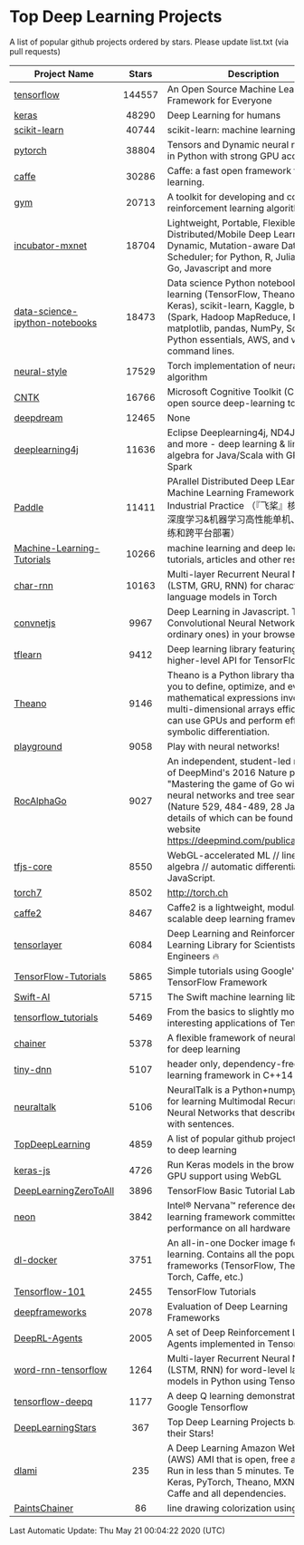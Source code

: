 # Top Deep Learning Projects
A list of popular github projects ordered by stars.
Please update list.txt (via pull requests)

|Project Name| Stars | Description |
| ---------- |:-----:| ----------- |
| [tensorflow](https://github.com/tensorflow/tensorflow) | 144557 | An Open Source Machine Learning Framework for Everyone |
| [keras](https://github.com/keras-team/keras) | 48290 | Deep Learning for humans |
| [scikit-learn](https://github.com/scikit-learn/scikit-learn) | 40744 | scikit-learn: machine learning in Python |
| [pytorch](https://github.com/pytorch/pytorch) | 38804 | Tensors and Dynamic neural networks in Python with strong GPU acceleration |
| [caffe](https://github.com/BVLC/caffe) | 30286 | Caffe: a fast open framework for deep learning. |
| [gym](https://github.com/openai/gym) | 20713 | A toolkit for developing and comparing reinforcement learning algorithms. |
| [incubator-mxnet](https://github.com/apache/incubator-mxnet) | 18704 | Lightweight, Portable, Flexible Distributed/Mobile Deep Learning with Dynamic, Mutation-aware Dataflow Dep Scheduler; for Python, R, Julia, Scala, Go, Javascript and more |
| [data-science-ipython-notebooks](https://github.com/donnemartin/data-science-ipython-notebooks) | 18473 | Data science Python notebooks: Deep learning (TensorFlow, Theano, Caffe, Keras), scikit-learn, Kaggle, big data (Spark, Hadoop MapReduce, HDFS), matplotlib, pandas, NumPy, SciPy, Python essentials, AWS, and various command lines. |
| [neural-style](https://github.com/jcjohnson/neural-style) | 17529 | Torch implementation of neural style algorithm |
| [CNTK](https://github.com/microsoft/CNTK) | 16766 | Microsoft Cognitive Toolkit (CNTK), an open source deep-learning toolkit |
| [deepdream](https://github.com/google/deepdream) | 12465 | None |
| [deeplearning4j](https://github.com/eclipse/deeplearning4j) | 11636 | Eclipse Deeplearning4j, ND4J, DataVec and more - deep learning & linear algebra for Java/Scala with GPUs + Spark |
| [Paddle](https://github.com/PaddlePaddle/Paddle) | 11411 | PArallel Distributed Deep LEarning: Machine Learning Framework from Industrial Practice （『飞桨』核心框架，深度学习&机器学习高性能单机、分布式训练和跨平台部署） |
| [Machine-Learning-Tutorials](https://github.com/ujjwalkarn/Machine-Learning-Tutorials) | 10266 | machine learning and deep learning tutorials, articles and other resources  |
| [char-rnn](https://github.com/karpathy/char-rnn) | 10163 | Multi-layer Recurrent Neural Networks (LSTM, GRU, RNN) for character-level language models in Torch |
| [convnetjs](https://github.com/karpathy/convnetjs) | 9967 | Deep Learning in Javascript. Train Convolutional Neural Networks (or ordinary ones) in your browser. |
| [tflearn](https://github.com/tflearn/tflearn) | 9412 | Deep learning library featuring a higher-level API for TensorFlow. |
| [Theano](https://github.com/Theano/Theano) | 9146 | Theano is a Python library that allows you to define, optimize, and evaluate mathematical expressions involving multi-dimensional arrays efficiently. It can use GPUs and perform efficient symbolic differentiation. |
| [playground](https://github.com/tensorflow/playground) | 9058 | Play with neural networks! |
| [RocAlphaGo](https://github.com/Rochester-NRT/RocAlphaGo) | 9027 | An independent, student-led replication of DeepMind's 2016 Nature publication, "Mastering the game of Go with deep neural networks and tree search" (Nature 529, 484-489, 28 Jan 2016), details of which can be found on their website https://deepmind.com/publications.html. |
| [tfjs-core](https://github.com/tensorflow/tfjs-core) | 8550 | WebGL-accelerated ML // linear algebra // automatic differentiation for JavaScript. |
| [torch7](https://github.com/torch/torch7) | 8502 | http://torch.ch |
| [caffe2](https://github.com/facebookarchive/caffe2) | 8467 | Caffe2 is a lightweight, modular, and scalable deep learning framework. |
| [tensorlayer](https://github.com/tensorlayer/tensorlayer) | 6084 | Deep Learning and Reinforcement Learning Library for Scientists and Engineers 🔥 |
| [TensorFlow-Tutorials](https://github.com/nlintz/TensorFlow-Tutorials) | 5865 | Simple tutorials using Google's TensorFlow Framework |
| [Swift-AI](https://github.com/Swift-AI/Swift-AI) | 5715 | The Swift machine learning library. |
| [tensorflow_tutorials](https://github.com/pkmital/tensorflow_tutorials) | 5469 | From the basics to slightly more interesting applications of Tensorflow |
| [chainer](https://github.com/chainer/chainer) | 5378 | A flexible framework of neural networks for deep learning |
| [tiny-dnn](https://github.com/tiny-dnn/tiny-dnn) | 5107 | header only, dependency-free deep learning framework in C++14 |
| [neuraltalk](https://github.com/karpathy/neuraltalk) | 5106 | NeuralTalk is a Python+numpy project for learning Multimodal Recurrent Neural Networks that describe images with sentences. |
| [TopDeepLearning](https://github.com/aymericdamien/TopDeepLearning) | 4859 | A list of popular github projects related to deep learning |
| [keras-js](https://github.com/transcranial/keras-js) | 4726 | Run Keras models in the browser, with GPU support using WebGL |
| [DeepLearningZeroToAll](https://github.com/hunkim/DeepLearningZeroToAll) | 3896 | TensorFlow Basic Tutorial Labs |
| [neon](https://github.com/NervanaSystems/neon) | 3842 | Intel® Nervana™ reference deep learning framework committed to best performance on all hardware |
| [dl-docker](https://github.com/floydhub/dl-docker) | 3751 | An all-in-one Docker image for deep learning. Contains all the popular DL frameworks (TensorFlow, Theano, Torch, Caffe, etc.) |
| [Tensorflow-101](https://github.com/sjchoi86/Tensorflow-101) | 2455 | TensorFlow Tutorials |
| [deepframeworks](https://github.com/zer0n/deepframeworks) | 2078 | Evaluation of Deep Learning Frameworks |
| [DeepRL-Agents](https://github.com/awjuliani/DeepRL-Agents) | 2005 | A set of Deep Reinforcement Learning Agents implemented in Tensorflow. |
| [word-rnn-tensorflow](https://github.com/hunkim/word-rnn-tensorflow) | 1264 | Multi-layer Recurrent Neural Networks (LSTM, RNN) for word-level language models in Python using TensorFlow. |
| [tensorflow-deepq](https://github.com/siemanko/tensorflow-deepq) | 1177 | A deep Q learning demonstration using Google Tensorflow |
| [DeepLearningStars](https://github.com/hunkim/DeepLearningStars) | 367 | Top Deep Learning Projects based on their Stars! |
| [dlami](https://github.com/ritchieng/dlami) | 235 | A Deep Learning Amazon Web Service (AWS) AMI that is open, free and works. Run in less than 5 minutes. TensorFlow, Keras, PyTorch, Theano, MXNet, CNTK, Caffe and all dependencies. |
| [PaintsChainer](https://github.com/taizan/PaintsChainer) | 86 | line drawing colorization using chainer |

Last Automatic Update: Thu May 21 00:04:22 2020 (UTC)
